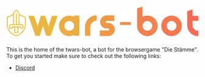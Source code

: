 # ![twars-bot-banner](https://raw.githubusercontent.com/twars-bot/.github/main/profile/twars-bot-banner.png)

This is the home of the twars-bot, a bot for the browsergame "Die Stämme". To get you started make sure to check out the following links:
- [Discord](https://discord.gg/kkFGzJMYQJ)
